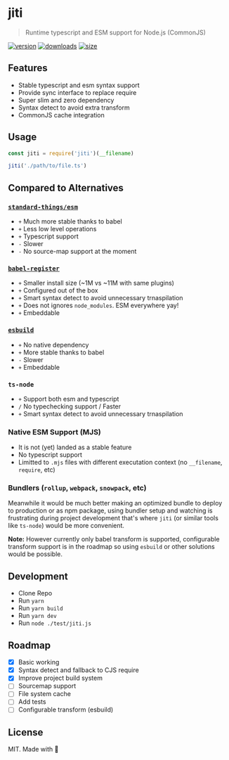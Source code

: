 # jiti

> Runtime typescript and ESM support for Node.js (CommonJS)

[![version][npm-v-src]][npm-v-href]
[![downloads][npm-d-src]][npm-d-href]
[![size][size-src]][size-href]

## Features

- Stable typescript and esm syntax support
- Provide sync interface to replace require
- Super slim and zero dependency
- Syntax detect to avoid extra transform
- CommonJS cache integration

## Usage

```js
const jiti = require('jiti')(__filename)

jiti('./path/to/file.ts')
```

## Compared to Alternatives

### [`standard-things/esm`](https://github.com/standard-things/esm)

- `+` Much more stable thanks to babel
- `+` Less low level operations
- `+` Typescript support
- `-` Slower
- `-` No source-map support at the moment

### [`babel-register`](https://babeljs.io/docs/en/babel-register)

- `+` Smaller install size (~1M vs ~11M with same plugins)
- `+` Configured out of the box
- `+` Smart syntax detect to avoid unnecessary trnaspilation
- `+` Does not ignores `node_modules`. ESM everywhere yay!
- `+` Embeddable

### [`esbuild`](https://github.com/evanw/esbuild)

- `+` No native dependency
- `+` More stable thanks to babel
- `-` Slower
- `+` Embeddable

### `ts-node`

- `+` Support both esm and typescript
- `/` No typechecking support / Faster
- `+` Smart syntax detect to avoid unnecessary trnaspilation

### Native ESM Support (MJS)

- It is not (yet) landed as a stable feature
- No typescript support
- Limitted to `.mjs` files with different executation context (no `__filename`, `require`, etc)

### Bundlers (`rollup`, `webpack`, `snowpack`, etc)

Meanwhile it would be much better making an optimized bundle to deploy to production or as npm package, using bundler setup and watching is frustrating during project development that's where `jiti` (or similar tools like `ts-node`) would be more convenient.

**Note:** However currently only babel transform is supported, configurable transform support is in the roadmap so using `esbuild` or other solutions would be possible.

## Development

- Clone Repo
- Run `yarn`
- Run `yarn build`
- Run `yarn dev`
- Run `node ./test/jiti.js`

## Roadmap

- [x] Basic working
- [x] Syntax detect and fallback to CJS require
- [x] Improve project build system
- [ ] Sourcemap support
- [ ] File system cache
- [ ] Add tests
- [ ] Configurable transform (esbuild)

## License

MIT. Made with 💖

<!-- Refs -->
[npm-v-src]: https://img.shields.io/npm/v/jiti?style=flat-square
[npm-v-href]: https://npmjs.com/package/jiti

[npm-d-src]: https://img.shields.io/npm/dm/jiti?style=flat-square
[npm-d-href]: https://npmjs.com/package/jiti

[github-actions-src]: https://img.shields.io/github/workflow/status/nuxt-contrib/jiti/ci/master?style=flat-square
[github-actions-href]: https://github.com/nuxt-contrib/jiti/actions?query=workflow%3Aci

[size-src]: https://packagephobia.now.sh/badge?p=jiti
[size-href]: https://packagephobia.now.sh/result?p=jiti
